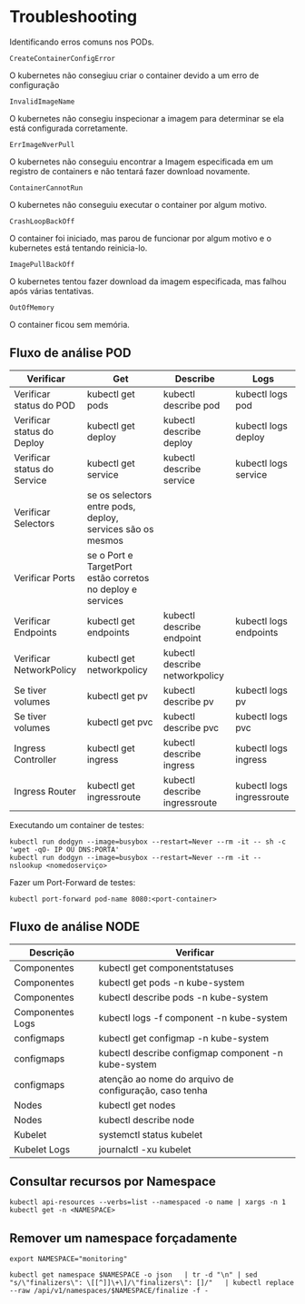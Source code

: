 # Troubleshooting

Identificando erros comuns nos PODs.

```
CreateContainerConfigError
```
O kubernetes não consegiuu criar o container devido a um erro de configuração

```
InvalidImageName
```
O kubernetes não consegiu inspecionar a imagem para determinar se ela está configurada corretamente.

```
ErrImageNverPull
```
O kubernetes não conseguiu encontrar a Imagem especificada em um registro de containers e não tentará fazer download novamente.

```
ContainerCannotRun
```
O kubernetes não conseguiu executar o container por algum motivo.

```
CrashLoopBackOff
```
O container foi iniciado, mas parou de funcionar por algum motivo e o kubernetes está tentando reinicia-lo.

```
ImagePullBackOff
```
O kubernetes tentou fazer download da imagem especificada, mas falhou após várias tentativas.

```
OutOfMemory
```
O container ficou sem memória.


## Fluxo de análise POD

| Verificar | Get | Describe | Logs |
|-----------|-----|----------|------|
| Verificar status do POD     | kubectl get pods          | kubectl describe pod          | kubectl logs pod            |
| Verificar status do Deploy  | kubectl get deploy        | kubectl describe deploy       | kubectl logs deploy         |
| Verificar status do Service | kubectl get service       | kubectl describe service      | kubectl logs service        |
| Verificar Selectors         | se os selectors entre pods, deploy, services são os mesmos                              |
| Verificar Ports             | se o Port e TargetPort estão corretos no deploy e services                              |
| Verificar Endpoints         | kubectl get endpoints     | kubectl describe endpoint     | kubectl logs endpoints      |
| Verificar NetworkPolicy     | kubectl get networkpolicy | kubectl describe networkpolicy |                            |
| Se tiver volumes            | kubectl get pv            | kubectl describe pv           | kubectl logs pv             |
| Se tiver volumes            | kubectl get pvc           | kubectl describe pvc          | kubectl logs pvc            |
| Ingress Controller          | kubectl get ingress       | kubectl describe ingress      | kubectl logs ingress        |
| Ingress Router              | kubectl get ingressroute  | kubectl describe ingressroute | kubectl logs ingressroute   |

Executando um container de testes:
```
kubectl run dodgyn --image=busybox --restart=Never --rm -it -- sh -c 'wget -qO- IP OU DNS:PORTA'
kubectl run dodgyn --image=busybox --restart=Never --rm -it -- nslookup <nomedoserviço>
```

Fazer um Port-Forward de testes:
```
kubectl port-forward pod-name 8080:<port-container>
```

## Fluxo de análise NODE

| Descrição | Verificar |
|-----------|-----------|
| Componentes         | kubectl get componentstatuses     | 
| Componentes         | kubectl get pods -n kube-system   |
| Componentes         | kubectl describe pods -n kube-system |
| Componentes Logs    | kubectl logs -f component -n kube-system |
| configmaps          | kubectl get configmap -n kube-system |
| configmaps          | kubectl describe configmap component -n kube-system |
| configmaps          | atenção ao nome do arquivo de configuração, caso tenha |
| Nodes               | kubectl get nodes               |
| Nodes               | kubectl describe node           | 
| Kubelet             | systemctl status kubelet          |
| Kubelet Logs        | journalctl -xu kubelet            |


## Consultar recursos por Namespace
```
kubectl api-resources --verbs=list --namespaced -o name | xargs -n 1 kubectl get -n <NAMESPACE>
```

## Remover um namespace forçadamente
```
export NAMESPACE="monitoring"
```
```
kubectl get namespace $NAMESPACE -o json   | tr -d "\n" | sed "s/\"finalizers\": \[[^]]\+\]/\"finalizers\": []/"   | kubectl replace --raw /api/v1/namespaces/$NAMESPACE/finalize -f -
```